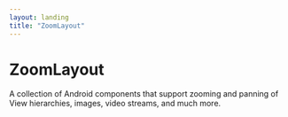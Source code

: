 ```yaml
---
layout: landing
title: "ZoomLayout"
---
```


# ZoomLayout

A collection of Android components that support zooming and panning of View hierarchies, images, 
video streams, and much more.